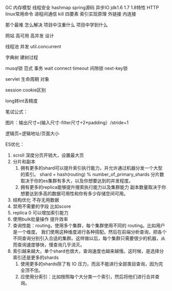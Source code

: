 GC 内存模型 线程安全 hashmap spring源码 异步IO   jdk1.6 1.7 1.8特性 HTTP  linux常用命令 进程间通信 kill 四要素  索引实现原理 外链接 内连接

那个最难  怎么解决 项目中注重什么  项目中学到什么

网站 高可用 高并发 设计

线程池 并发 util.concurrent

字典树 建树过程

musql锁 范式 事务 wait connect timeout 间隙锁 next-key锁

servlet  生命周期 对象

session cookie区别

long转int丢精度

笔试公式：

图片：输出尺寸=\(输入尺寸-filter尺寸+2\*padding）/stride+1

逻辑页=逻辑地址/页面大小



ES优化：

1. scroll 深度分页开销大，设置最大页
2. 分片和副本
   1. 拥有更多的shard可以提升索引执行能力，并允许通过机器分发一个大型的索引。
      shard = hash\(routing\) % number\_of\_primary\_shards
      分片数取决于你的es集群有多大，以及你想要达到的并发程度。
   2. 拥有更多的replica能够提升搜索执行能力以及集群能力
      副本数量取决于你想要达到多高的数据可用性和你有多少存储空间可用。
3. 结构优化 不存无用数据
4. 禁用不需要的字段 比如score
5. replica 0 可以增加索引能力
6. 使用bulk批量操作 提升效率
7. 查询性能：routing，使用多个集群，每个集群使用不同的 routing。比如用户是一个维度。   我们使用这种维度进行各种搭配。然后在前端分析查询，把各个不同查询分别引入合适的集群。这样做以后，每个集群只需要很少的机器，从而查询速度够快，慢查询几乎消灭。
8. 索引越来越大，单个shard也很大，查询速度也越来越慢。这时候，是选择分索引还是更多的shards
   1. 使用更多的shards除了有 IO 压力，而且不能进行全部类目查询，因为完全顶不住。
   2. 应使用分索引：比如按照每个大分类一个索引，然后将他们进行合并查询。



